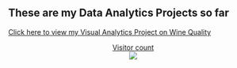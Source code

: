 ## These are my Data Analytics Projects so far

<a href="https://lifehkbueduhk-my.sharepoint.com/:w:/g/personal/20201729_life_hkbu_edu_hk/EWdCB2kVZiNOlCmSIYo4JsABdHIktPBhVAvQf5bWfNnEUg?e=ZJ9ki1"> Click here to view my Visual Analytics Project on Wine Quality 

<p align="center"> 
  Visitor count<br>
  <img src="https://profile-counter.glitch.me/stokishev/dataanalytics/count.svg" />
</p>
